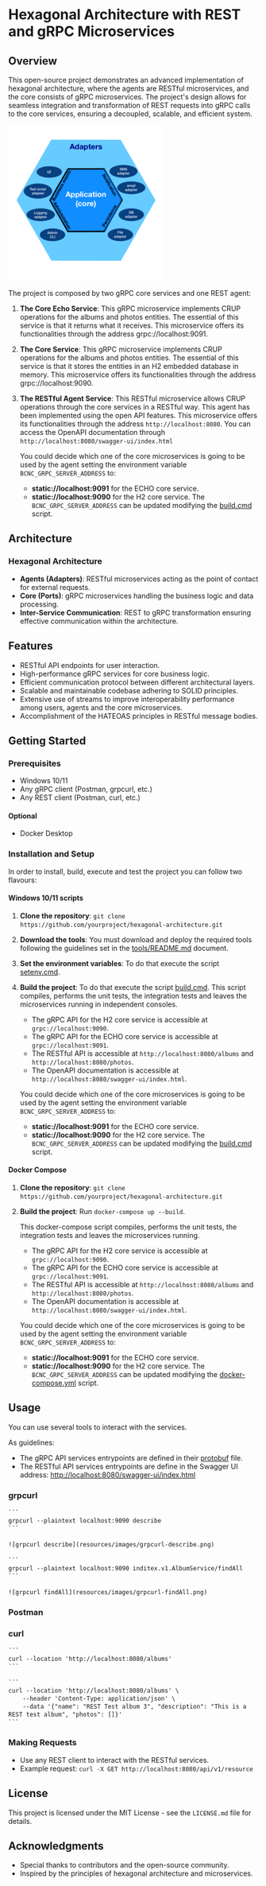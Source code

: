 # Hexagonal Architecture with REST and gRPC Microservices

## Overview
This open-source project demonstrates an advanced implementation of hexagonal architecture, where the agents are RESTful microservices, and the core consists of gRPC microservices.
The project's design allows for seamless integration and transformation of REST requests into gRPC calls to the core services, ensuring a decoupled, scalable, and efficient system.

![Hexagonal Architecture](./resources/images/313px-Hexagonal_Architecture.svg.png)

The project is composed by two gRPC core services and one REST agent:
1. **The Core Echo Service**: This gRPC microservice implements CRUP operations for the albums and photos entities. The essential of this service is that it returns what it receives.
    This microservice offers its functionalities through the address grpc://localhost:9091.
2. **The Core Service**: This gRPC microservice implements CRUP operations for the albums and photos entities. The essential of this service is that it stores the entities in an H2 embedded database in memory.
    This microservice offers its functionalities through the address grpc://localhost:9090.
3. **The RESTful Agent Service**: This RESTful microservice allows CRUP operations through the core services in a RESTful way. This agent has been implemented using the open API features.
    This microservice offers its functionalities through the address `http://localhost:8080`.
    You can access the OpenAPI documentation through `http://localhost:8080/swagger-ui/index.html`

    You could decide which one of the core microservices is going to be used by the agent setting the environment variable `BCNC_GRPC_SERVER_ADDRESS` to:
    - **static://localhost:9091** for the ECHO core service.
    - **static://localhost:9090** for the H2 core service.
    The `BCNC_GRPC_SERVER_ADDRESS` can be updated modifying the [build.cmd](build.cmd) script.

## Architecture
### Hexagonal Architecture
- **Agents (Adapters)**: RESTful microservices acting as the point of contact for external requests.
- **Core (Ports)**: gRPC microservices handling the business logic and data processing.
- **Inter-Service Communication**: REST to gRPC transformation ensuring effective communication within the architecture.

## Features
- RESTful API endpoints for user interaction.
- High-performance gRPC services for core business logic.
- Efficient communication protocol between different architectural layers.
- Scalable and maintainable codebase adhering to SOLID principles.
- Extensive use of streams to improve interoperability performance among users, agents and the core microservices.
- Accomplishment of the HATEOAS principles in RESTful message bodies.

## Getting Started
### Prerequisites
- Windows 10/11
- Any gRPC client (Postman, grpcurl, etc.)
- Any REST client (Postman, curl, etc.)

#### Optional
- Docker Desktop 

### Installation and Setup
In order to install, build, execute and test the project you can follow two flavours:

#### Windows 10/11 scripts
1. **Clone the repository**: `git clone https://github.com/yourproject/hexagonal-architecture.git`
2. **Download the tools**: You must download and deploy the required tools following the guidelines set in the [tools/README.md](./tools/README.md) document.
3. **Set the environment variables**: To do that execute the script [setenv.cmd](./setenv.cmd).
4. **Build the project**: To do that execute the script [build.cmd](./build.cmd).
    This script compiles, performs the unit tests, the integration tests and leaves the microservices running in independent consoles.

    - The gRPC API for the H2 core service is accessible at `grpc://localhost:9090`.
    - The gRPC API for the ECHO core service is accessible at `grpc://localhost:9091`.
    - The RESTful API is accessible at `http://localhost:8080/albums` and `http://localhost:8080/photos`.
    - The OpenAPI documentation is accessible at `http://localhost:8080/swagger-ui/index.html`.

    You could decide which one of the core microservices is going to be used by the agent setting the environment variable `BCNC_GRPC_SERVER_ADDRESS` to:
    - **static://localhost:9091** for the ECHO core service.
    - **static://localhost:9090** for the H2 core service.
    The `BCNC_GRPC_SERVER_ADDRESS` can be updated modifying the [build.cmd](build.cmd) script.

#### Docker Compose
1. **Clone the repository**: `git clone https://github.com/yourproject/hexagonal-architecture.git`
2. **Build the project**: Run `docker-compose up --build`.

    This docker-compose script compiles, performs the unit tests, the integration tests and leaves the microservices running.

    - The gRPC API for the H2 core service is accessible at `grpc://localhost:9090`.
    - The gRPC API for the ECHO core service is accessible at `grpc://localhost:9091`.
    - The RESTful API is accessible at `http://localhost:8080/albums` and `http://localhost:8080/photos`.
    - The OpenAPI documentation is accessible at `http://localhost:8080/swagger-ui/index.html`.

    You could decide which one of the core microservices is going to be used by the agent setting the environment variable `BCNC_GRPC_SERVER_ADDRESS` to:
    - **static://localhost:9091** for the ECHO core service.
    - **static://localhost:9090** for the H2 core service.
    The `BCNC_GRPC_SERVER_ADDRESS` can be updated modifying the [docker-compose.yml](docker-compose.yml) script.

## Usage
You can use several tools to interact with the services.

As guidelines:
- The gRPC API services entrypoints are defined in their [protobuf](src/protobuf/src/inditex.proto) file.
- The RESTful API services entrypoints are define in the Swagger UI address: [http://localhost:8080/swagger-ui/index.html](http://localhost:8080/swagger-ui/index.html)

### grpcurl

    ```
    grpcurl --plaintext localhost:9090 describe
    ```

    ![grpcurl describe](resources/images/grpcurl-describe.png)

    ```
    grpcurl --plaintext localhost:9090 inditex.v1.AlbumService/findAll
    ```

    ![grpcurl findAll](resources/images/grpcurl-findAll.png)

### Postman



### curl

    ```
    curl --location 'http://localhost:8080/albums'
    ```

    ```
    curl --location 'http://localhost:8080/albums' \
        --header 'Content-Type: application/json' \
        --data '{"name": "REST Test album 3", "description": "This is a REST test album", "photos": []}'
    ```


### Making Requests
- Use any REST client to interact with the RESTful services.
- Example request: `curl -X GET http://localhost:8080/api/v1/resource`

## License
This project is licensed under the MIT License - see the `LICENSE.md` file for details.

## Acknowledgments
- Special thanks to contributors and the open-source community.
- Inspired by the principles of hexagonal architecture and microservices.
